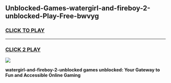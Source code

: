 
## Unblocked-Games-watergirl-and-fireboy-2-unblocked-Play-Free-bwvyg
<h3>
<a href="https://premium76.site?title=watergirl-and-fireboy-2-unblocked&ref=23A">CLICK TO PLAY</a></h3>
<hr>

<h3>
<a href="https://premium76.site?title=watergirl-and-fireboy-2-unblocked&ref=23A">CLICK 2 PLAY</a>
  
</h3>

<a href="https://premium76.site?title=watergirl-and-fireboy-2-unblocked&ref=23A"><img src="https://clearcache.store/games.png"></a>


**watergirl-and-fireboy-2-unblocked games unblocked: Your Gateway to Fun and Accessible Online Gaming**
